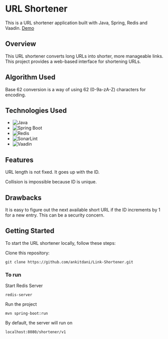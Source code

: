 # URL Shortener

This is a URL shortener application built with Java, Spring, Redis and Vaadin. [Demo](https://github.com/ankitdani/Link-Shortener/tree/main/Demo)

## Overview

This URL shortener converts long URLs into shorter, more manageable links. This project provides a web-based interface for shortening URLs.

## Algorithm Used

Base 62 conversion is a way of using 62 (0-9a-zA-Z) characters for encoding.

## Technologies Used

- ![Java](https://img.shields.io/badge/Java-Latest-orange)
- ![Spring Boot](https://img.shields.io/badge/Spring%20Boot-Latest-brightgreen)
- ![Redis](https://img.shields.io/badge/Redis-Latest-red)
- ![SonarLint](https://img.shields.io/badge/SonarLint-Latest-yellow)
- ![Vaadin](https://img.shields.io/badge/Vaadin-Latest-blue)

## Features

URL length is not fixed. It goes up with the ID.

Collision is impossible because ID is unique. 

## Drawbacks

It is easy to figure out the next available short URL if the ID increments by 1 for a new entry. This can be a security concern. 

## Getting Started

To start the URL shortener locally, follow these steps:

Clone this repository:

```
git clone https://github.com/ankitdani/Link-Shortener.git
```

### To run

Start Redis Server
```
redis-server
```

Run the project
```
mvn spring-boot:run
```

By default, the server will run on 
```
localhost:8080/shortener/v1
```

